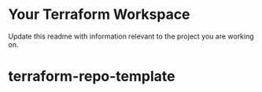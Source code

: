 # Your Terraform Workspace

Update this readme with information relevant to the project you are working on.
# terraform-repo-template
